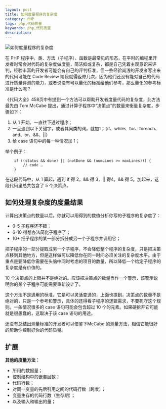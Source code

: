 ```yaml
---
layout: post
title: 如何度量程序的复杂度
category: PHP
tags: php,代码质量
keywords: php,代码质量
description: 
---
```


<img src="http://img.gitdc.com/blog/2016/08/f4b596e6fbb97884148c4b6bd6f269d6.jpg" alt="如何度量程序的复杂度" />

在 PHP 程序中，类、方法（子程序）、函数是最常见的形态，在平时的编程里开发者时常会对代码的复杂度做度量，简洁抑或复杂，都是自己凭着主观意识来评判，经验丰富的开发者可能会有自己的评判标准，但一些经验尚浅的开发者写出来的代码可能在 Code Review 阶段就得返修几次，因为他们还没有能对自己的代码进行质量评测的能力，或者说没有可以量化的标准给他们参考，那么量化的参考标准是什么呢？

《代码大全》458页中有提到一个方法可以帮助开发者度量代码的复杂度，此方法最先由 Tom McCabe 提出，通过计算子程序中“决策点”的数量来衡量复杂度，步骤如下：


1.  从 1 开始，一直往下通过程序；
2.  一旦遇到以下关键字，或者其同类的词，就加1；（if、while、for、foreach、and、or、&amp;&amp;、&#124;&#124;）
3.  给 case 语句中的每一种情况加 1；


举个例子：

        if ((status && done) || (notDone && (numLines >= maxLines))) {
            // code … 
        }


在这段代码中，从 1 算起，遇到 if 得 2，&amp;&amp; 得 3，&#124;&#124; 得4，&amp;&amp; 得 5。加起来，这段代码里总共包含了 5 个决策点。

## 如何处理复杂度的度量结果

计算出决策点的数量以后，你就可以用得到的数值分析你写的子程序的复杂度了：


* 0-5 子程序还不错；
* 6-10 得想办法简化子程序了；
* 10+ 把子程序的某一部分拆分成另一个子程序并调用它；


把子程序的一部分提取成另一个子程序，不会降低整个程序的复杂度，只是把决策点移到其他地方，但是这样做可以降低你在同一时间必须关注的复杂度水平。由于重点是要降低你需要在头脑中同时考虑的项目的数量，所以降低一个给定子程序的复杂度是有价值的。

10 个决策点的上限并不是绝对的。应该把决策点的数量当作一个警示，该警示说明你的某个子程序可能需要重新设计了。

这个方法不是通用的标准，它是可以灵活变通的，上面也提到，决策点的数量不是绝对的，只是一个参考和警示，具体的还得看子程序的逻辑需求，不要死守这个规则。一条情况很多的 case 语句可能会包含超过 10 个的元素。如果硬拆开它可能就是很愚蠢的，这取决于该 case 语句的用途。

还没有总结出测量标准的开发者可以借鉴下McCabe 的测量方法，相信它能很好的帮助你控制好你的代码质量。

## 扩展

**其他的度量方法：**


* 所用的数据量；
* 控制结构中的嵌套层数；
* 代码行数；
* 对同一变量的先后引用之间的代码行数（跨度）；
* 变量生存的代码行数（生存期）；
* 以及输入和输出的量；


